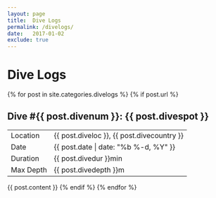 ```yaml
---
layout: page
title:  Dive Logs
permalink: /divelogs/
date:   2017-01-02
exclude: true
---
```

# Dive Logs

<div class="divelogs">
  {% for post in site.categories.divelogs %}
    {% if post.url %}
      <h2>Dive #{{ post.divenum }}: {{ post.divespot }}</h2>
      <table>
        <tr>
          <td>Location</td>
          <td>{{ post.diveloc }}, {{ post.divecountry }}</td>
        </tr>
        <tr>
          <td>Date</td>
          <td><time>{{ post.date | date: "%b %-d, %Y" }}</time></td>
        </tr>
        <tr>
          <td>Duration</td>
          <td>{{ post.divedur }}min</td>
        </tr>
        <tr>
          <td>Max Depth</td>
          <td>{{ post.divedepth }}m</td>
        </tr>
      </table>
      {{ post.content }}
    {% endif %}
  {% endfor %}
</div>
